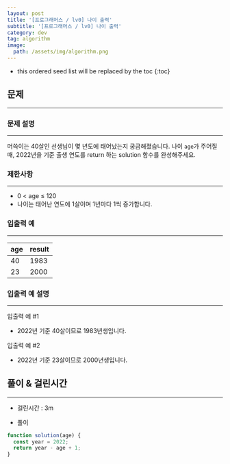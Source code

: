 ```yaml
---
layout: post
title: '[프로그래머스 / lv0] 나이 출력'
subtitle: '[프로그래머스 / lv0] 나이 출력'
category: dev
tag: algorithm
image:
  path: /assets/img/algorithm.png
---
```


<!-- prettier-ignore -->
* this ordered seed list will be replaced by the toc
{:toc}

## 문제

---

### **문제 설명**

---

머쓱이는 40살인 선생님이 몇 년도에 태어났는지 궁금해졌습니다. 나이 `age`가 주어질 때, 2022년을 기준 출생 연도를 return 하는 solution 함수를 완성해주세요.

### 제한사항

---

- 0 < age ≤ 120
- 나이는 태어난 연도에 1살이며 1년마다 1씩 증가합니다.

### 입출력 예

---

| age | result |
| --- | ------ |
| 40  | 1983   |
| 23  | 2000   |

### 입출력 예 설명

---

입출력 예 #1

- 2022년 기준 40살이므로 1983년생입니다.

입출력 예 #2

- 2022년 기준 23살이므로 2000년생입니다.

## 풀이 & 걸린시간

---

- 걸린시간 : 3m

- 풀이

```jsx
function solution(age) {
  const year = 2022;
  return year - age + 1;
}
```

